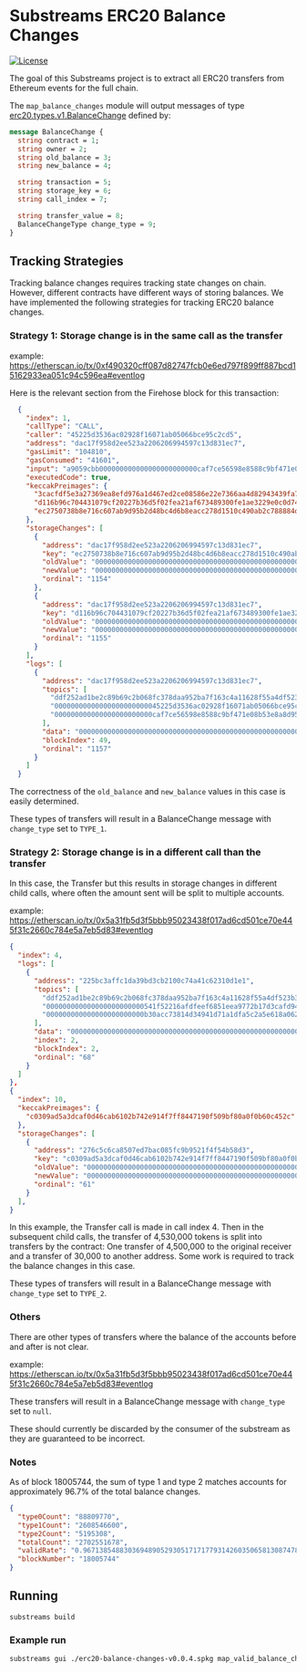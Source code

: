 # Substreams ERC20 Balance Changes
[![License](https://img.shields.io/badge/License-Apache%202.0-blue.svg)](https://opensource.org/licenses/Apache-2.0)

The goal of this Substreams project is to extract all ERC20 transfers from Ethereum events for the full chain.

The `map_balance_changes` module will output messages of type [erc20.types.v1.BalanceChange](./proto/v1/erc20.proto#L15) defined by: 

```proto
message BalanceChange {
  string contract = 1;
  string owner = 2;
  string old_balance = 3;
  string new_balance = 4;

  string transaction = 5;
  string storage_key = 6;
  string call_index = 7;

  string transfer_value = 8;
  BalanceChangeType change_type = 9;
}
```

## Tracking Strategies

Tracking balance changes requires tracking state changes on chain. However, different contracts have different ways of storing balances. We have implemented the following strategies for tracking ERC20 balance changes.

### Strategy 1: Storage change is in the same call as the transfer

example:
https://etherscan.io/tx/0xf490320cff087d82747fcb0e6ed797f899ff887bcd15162933ea051c94c596ea#eventlog

Here is the relevant section from the Firehose block for this transaction:

```json
  {
    "index": 1,
    "callType": "CALL",
    "caller": "45225d3536ac02928f16071ab05066bce95c2cd5",
    "address": "dac17f958d2ee523a2206206994597c13d831ec7",
    "gasLimit": "104810",
    "gasConsumed": "41601",
    "input": "a9059cbb000000000000000000000000caf7ce56598e8588c9bf471e08b53e8a8d9541b300000000000000000000000000000000000000000000000000000000c84cfb23",
    "executedCode": true,
    "keccakPreimages": {
      "3cacfdf5e3a27369ea8efd976a1d467ed2ce08586e22e7366aa4d82943439fa7": "00000000000000000000000045225d3536ac02928f16071ab05066bce95c2cd50000000000000000000000000000000000000000000000000000000000000006",
      "d116b96c704431079cf20227b36d5f02fea21af673489300fe1ae3229e0c0d74": "000000000000000000000000caf7ce56598e8588c9bf471e08b53e8a8d9541b30000000000000000000000000000000000000000000000000000000000000002",
      "ec2750738b8e716c607ab9d95b2d48bc4d6b8eacc278d1510c490ab2c788884d": "00000000000000000000000045225d3536ac02928f16071ab05066bce95c2cd50000000000000000000000000000000000000000000000000000000000000002"
    },
    "storageChanges": [
      {
        "address": "dac17f958d2ee523a2206206994597c13d831ec7",
        "key": "ec2750738b8e716c607ab9d95b2d48bc4d6b8eacc278d1510c490ab2c788884d",
        "oldValue": "000000000000000000000000000000000000000000000000000000355ed4c80e",
        "newValue": "000000000000000000000000000000000000000000000000000000349687cceb",
        "ordinal": "1154"
      },
      {
        "address": "dac17f958d2ee523a2206206994597c13d831ec7",
        "key": "d116b96c704431079cf20227b36d5f02fea21af673489300fe1ae3229e0c0d74",
        "oldValue": "0000000000000000000000000000000000000000000000000000000000000000",
        "newValue": "00000000000000000000000000000000000000000000000000000000c84cfb23",
        "ordinal": "1155"
      }
    ],
    "logs": [
      {
        "address": "dac17f958d2ee523a2206206994597c13d831ec7",
        "topics": [
          "ddf252ad1be2c89b69c2b068fc378daa952ba7f163c4a11628f55a4df523b3ef",
          "00000000000000000000000045225d3536ac02928f16071ab05066bce95c2cd5",
          "000000000000000000000000caf7ce56598e8588c9bf471e08b53e8a8d9541b3"
        ],
        "data": "00000000000000000000000000000000000000000000000000000000c84cfb23",
        "blockIndex": 49,
        "ordinal": "1157"
      }
    ]
  }
```

The correctness of the `old_balance` and `new_balance` values in this case is easily determined.

These types of transfers will result in a BalanceChange message with `change_type` set to `TYPE_1`.

### Strategy 2: Storage change is in a different call than the transfer

In this case, the Transfer but this results in storage changes in different child calls, where often the amount sent will be split to multiple accounts.

example:
https://etherscan.io/tx/0x5a31fb5d3f5bbb95023438f017ad6cd501ce70e445f31c2660c784e5a7eb5d83#eventlog

```json
{
  "index": 4,
  "logs": [
    {
      "address": "225bc3affc1da39bd3cb2100c74a41c62310d1e1",
      "topics": [
        "ddf252ad1be2c89b69c2b068fc378daa952ba7f163c4a11628f55a4df523b3ef",
        "000000000000000000000000541f52216afdfeef6851eea9772b17d3cafd9438",
        "000000000000000000000000b30acc73814d34941d71a1dfa5c2a5e618a062fe"
      ],
      "data": "0000000000000000000000000000000000000000000000000000000000451f50",
      "index": 2,
      "blockIndex": 2,
      "ordinal": "68"
    }
  ]
},
{
  "index": 10,
  "keccakPreimages": {
    "c0309ad5a3dcaf0d46cab6102b742e914f7ff8447190f509bf80a0f0b60c452c": "000000000000000000000000b30acc73814d34941d71a1dfa5c2a5e618a062fe0000000000000000000000000000000000000000000000000000000000000002"
  },
  "storageChanges": [
    {
      "address": "276c5c6ca8507ed7bac085fc9b9521f4f54b58d3",
      "key": "c0309ad5a3dcaf0d46cab6102b742e914f7ff8447190f509bf80a0f0b60c452c",
      "oldValue": "000000000000000000000000000000000000000000000000000000012d03e73e",
      "newValue": "000000000000000000000000000000000000000000000000000000012d48915e",
      "ordinal": "61"
    }
  ],
}
```

In this example, the Transfer call is made in call index 4.  Then in the subsequent child calls, the transfer of 4,530,000 tokens is split into transfers by the contract:  One transfer of 4,500,000 to the original receiver and a transfer of 30,000 to another address.  Some work is required to track the balance changes in this case.

These types of transfers will result in a BalanceChange message with `change_type` set to `TYPE_2`.

### Others

There are other types of transfers where the balance of the accounts before and after is not clear.

example:
https://etherscan.io/tx/0x5a31fb5d3f5bbb95023438f017ad6cd501ce70e445f31c2660c784e5a7eb5d83#eventlog

These transfers will result in a BalanceChange message with `change_type` set to `null`.

These should currently be discarded by the consumer of the substream as they are guaranteed to be incorrect.

### Notes

As of block 18005744, the sum of type 1 and type 2 matches accounts for approximately 96.7% of the total balance changes.

```json
{
  "type0Count": "88809770",
  "type1Count": "2608546600",
  "type2Count": "5195308",
  "totalCount": "2702551678",
  "validRate": "0.9671385488303694890529305171717793142603506581308747872905614795055919001005685856860791544131205324",
  "blockNumber": "18005744"
}
```

## Running

```
substreams build
```

### Example run

```bash
substreams gui ./erc20-balance-changes-v0.0.4.spkg map_valid_balance_changes -e mainnet.eth.streamingfast.io:443 -s 17000000 -t +10 --production-mode
```
